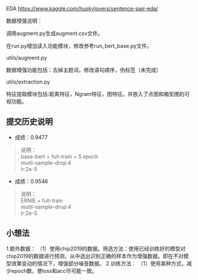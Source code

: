 EDA
https://www.kaggle.com/huskylovers/sentence-pair-eda/

数据增强说明：

调用augment.py生成augment.csv文件。

在run.py增加读入功能模块，修改参考run_bert_base.py文件。


utils/augment.py

数据增强功能包括：去掉主题词，修改语句顺序，伪标签（未完成）

utils/extraction.py

特征提取模块包括:距离特征，Ngram特征，图特征。并嵌入了点图和箱型图的可视功能。




## 提交历史说明
- 成绩：0.9477  
> 说明：  
base-bert + full-train + 5 epoch  
mutil-sample-drop:4  
lr:2e-5  

- 成绩：0.9546 
> 说明：  
ERNIE + full-train  
mutil-sample-drop:4  
lr:2e-5  

## 小想法
1.额外数据：
（1）使用chip2019的数据。筛选方法：使用已经训练好的模型对chip2019的数据进行预测，从中选出识别正确的样本作为增强数据。即在不对模型效果变动的情况下，增强部分噪音数据。
2.训练方法：
（1）使用某种方式，减少epoch数，使loss和acc尽可能一致。
